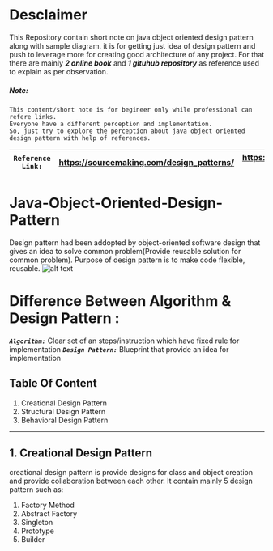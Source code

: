 # Desclaimer
This Repository contain short note on java object oriented design pattern along with sample diagram. it is for getting just idea of design pattern and push to leverage more for creating good architecture of any project. For that there are mainly **_2 online book_** and **_1 gituhub repository_** as reference used to explain as per observation.

##### Note:
``` 
This content/short note is for begineer only while professional can refere links. 
Everyone have a different perception and implementation. 
So, just try to explore the perception about java object oriented design pattern with help of references.
```

| `Reference Link:` | <https://sourcemaking.com/design_patterns/> | <https://refactoring.guru/design-patterns/> | <https://github.com/iluwatar/java-design-patterns> |
| ---------------- | ------------------------------------------- | ------------------------------------------- | -------------------------------------------------- |

# Java-Object-Oriented-Design-Pattern
Design pattern had been addopted by object-oriented software design that gives an idea to solve common problem(Provide reusable solution for common problem).
Purpose of design pattern is to make code flexible, reusable.
![alt text](https://github.com/manish24-tech/Java-Object-Oriented-Design-Pattern/blob/master/DP_img/design_pattern.png "Design Pattern")

# Difference Between Algorithm & Design Pattern :
**_`Algorithm:`_** Clear set of an steps/instruction which have fixed rule for implementation
**_`Design Pattern:`_** Blueprint that provide an idea for implementation

## Table Of Content
1. Creational Design Pattern
2. Structural Design Pattern
3. Behavioral Design Pattern
***

## 1. Creational Design Pattern
creational design pattern is provide designs for class and object creation and provide collaboration between each other. It contain mainly 5 design pattern such as:
1. Factory Method
2. Abstract Factory
3. Singleton
4. Prototype
5. Builder
